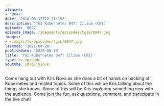 ```yaml
---
aliases:
- '0047'
date: '2018-08-17T22:11:19Z'
description: 'TGI Kubernetes 047: Cilium (CNI)'
episode: '0047'
episode_image: /images/tv/episodes/tgik/0047.jpg
images:
- /images/tv/episodes/tgik/0047.jpg
lastmod: '2021-04-20'
publishdate: '2020-08-10'
title: 'TGI Kubernetes 047: Cilium (CNI)'
type: tv-episode
youtube: I8Tp7jU2oJk
---
```


Come hang out with Kris Nova as she does a bit of hands on hacking of Kubernetes and related topics. Some of this will be Kris talking about the things she knows. Some of this will be Kris exploring something new with the audience. Come join the fun, ask questions, comment, and participate in the live chat!